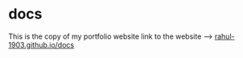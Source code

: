# docs
This is the copy of my portfolio website
link to the website --> [rahul-1903.github.io/docs](rahul-1903.github.io/docs)

